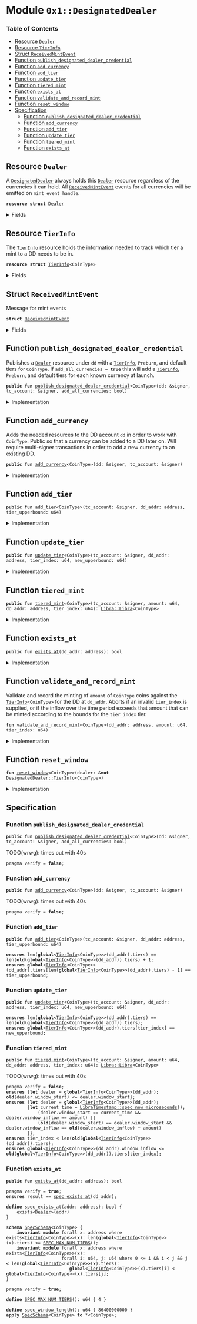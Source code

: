 
<a name="0x1_DesignatedDealer"></a>

# Module `0x1::DesignatedDealer`

### Table of Contents

-  [Resource `Dealer`](#0x1_DesignatedDealer_Dealer)
-  [Resource `TierInfo`](#0x1_DesignatedDealer_TierInfo)
-  [Struct `ReceivedMintEvent`](#0x1_DesignatedDealer_ReceivedMintEvent)
-  [Function `publish_designated_dealer_credential`](#0x1_DesignatedDealer_publish_designated_dealer_credential)
-  [Function `add_currency`](#0x1_DesignatedDealer_add_currency)
-  [Function `add_tier`](#0x1_DesignatedDealer_add_tier)
-  [Function `update_tier`](#0x1_DesignatedDealer_update_tier)
-  [Function `tiered_mint`](#0x1_DesignatedDealer_tiered_mint)
-  [Function `exists_at`](#0x1_DesignatedDealer_exists_at)
-  [Function `validate_and_record_mint`](#0x1_DesignatedDealer_validate_and_record_mint)
-  [Function `reset_window`](#0x1_DesignatedDealer_reset_window)
-  [Specification](#0x1_DesignatedDealer_Specification)
    -  [Function `publish_designated_dealer_credential`](#0x1_DesignatedDealer_Specification_publish_designated_dealer_credential)
    -  [Function `add_currency`](#0x1_DesignatedDealer_Specification_add_currency)
    -  [Function `add_tier`](#0x1_DesignatedDealer_Specification_add_tier)
    -  [Function `update_tier`](#0x1_DesignatedDealer_Specification_update_tier)
    -  [Function `tiered_mint`](#0x1_DesignatedDealer_Specification_tiered_mint)
    -  [Function `exists_at`](#0x1_DesignatedDealer_Specification_exists_at)



<a name="0x1_DesignatedDealer_Dealer"></a>

## Resource `Dealer`

A
<code><a href="#0x1_DesignatedDealer">DesignatedDealer</a></code> always holds this
<code><a href="#0x1_DesignatedDealer_Dealer">Dealer</a></code> resource regardless of the
currencies it can hold. All
<code><a href="#0x1_DesignatedDealer_ReceivedMintEvent">ReceivedMintEvent</a></code> events for all
currencies will be emitted on
<code>mint_event_handle</code>.


<pre><code><b>resource</b> <b>struct</b> <a href="#0x1_DesignatedDealer_Dealer">Dealer</a>
</code></pre>



<details>
<summary>Fields</summary>


<dl>
<dt>

<code>mint_event_handle: <a href="Event.md#0x1_Event_EventHandle">Event::EventHandle</a>&lt;<a href="#0x1_DesignatedDealer_ReceivedMintEvent">DesignatedDealer::ReceivedMintEvent</a>&gt;</code>
</dt>
<dd>
 Handle for mint events
</dd>
</dl>


</details>

<a name="0x1_DesignatedDealer_TierInfo"></a>

## Resource `TierInfo`

The
<code><a href="#0x1_DesignatedDealer_TierInfo">TierInfo</a></code> resource holds the information needed to track which
tier a mint to a DD needs to be in.


<pre><code><b>resource</b> <b>struct</b> <a href="#0x1_DesignatedDealer_TierInfo">TierInfo</a>&lt;CoinType&gt;
</code></pre>



<details>
<summary>Fields</summary>


<dl>
<dt>

<code>window_start: u64</code>
</dt>
<dd>
 Time window start in microseconds
</dd>
<dt>

<code>window_inflow: u64</code>
</dt>
<dd>
 The minted inflow during this time window
</dd>
<dt>

<code>tiers: vector&lt;u64&gt;</code>
</dt>
<dd>
 0-indexed array of tier upperbounds
</dd>
</dl>


</details>

<a name="0x1_DesignatedDealer_ReceivedMintEvent"></a>

## Struct `ReceivedMintEvent`

Message for mint events


<pre><code><b>struct</b> <a href="#0x1_DesignatedDealer_ReceivedMintEvent">ReceivedMintEvent</a>
</code></pre>



<details>
<summary>Fields</summary>


<dl>
<dt>

<code>currency_code: vector&lt;u8&gt;</code>
</dt>
<dd>
 The currency minted
</dd>
<dt>

<code>destination_address: address</code>
</dt>
<dd>
 The address that receives the mint
</dd>
<dt>

<code>amount: u64</code>
</dt>
<dd>
 The amount minted (in base units of
<code>currency_code</code>)
</dd>
</dl>


</details>

<a name="0x1_DesignatedDealer_publish_designated_dealer_credential"></a>

## Function `publish_designated_dealer_credential`

Publishes a
<code><a href="#0x1_DesignatedDealer_Dealer">Dealer</a></code> resource under
<code>dd</code> with a
<code><a href="#0x1_DesignatedDealer_TierInfo">TierInfo</a></code>,
<code>Preburn</code>, and default tiers for
<code>CoinType</code>.
If
<code>add_all_currencies = <b>true</b></code> this will add a
<code><a href="#0x1_DesignatedDealer_TierInfo">TierInfo</a></code>,
<code>Preburn</code>,
and default tiers for each known currency at launch.


<pre><code><b>public</b> <b>fun</b> <a href="#0x1_DesignatedDealer_publish_designated_dealer_credential">publish_designated_dealer_credential</a>&lt;CoinType&gt;(dd: &signer, tc_account: &signer, add_all_currencies: bool)
</code></pre>



<details>
<summary>Implementation</summary>


<pre><code><b>public</b> <b>fun</b> <a href="#0x1_DesignatedDealer_publish_designated_dealer_credential">publish_designated_dealer_credential</a>&lt;CoinType&gt;(
    dd: &signer,
    tc_account: &signer,
    add_all_currencies: bool,
) <b>acquires</b> <a href="#0x1_DesignatedDealer_TierInfo">TierInfo</a> {
    <b>assert</b>(<a href="Roles.md#0x1_Roles_has_treasury_compliance_role">Roles::has_treasury_compliance_role</a>(tc_account), EACCOUNT_NOT_TREASURY_COMPLIANCE);
    move_to(dd, <a href="#0x1_DesignatedDealer_Dealer">Dealer</a> { mint_event_handle: <a href="Event.md#0x1_Event_new_event_handle">Event::new_event_handle</a>&lt;<a href="#0x1_DesignatedDealer_ReceivedMintEvent">ReceivedMintEvent</a>&gt;(dd) });
    <b>if</b> (add_all_currencies) {
        <a href="#0x1_DesignatedDealer_add_currency">add_currency</a>&lt;<a href="Coin1.md#0x1_Coin1">Coin1</a>&gt;(dd, tc_account);
        <a href="#0x1_DesignatedDealer_add_currency">add_currency</a>&lt;<a href="Coin2.md#0x1_Coin2">Coin2</a>&gt;(dd, tc_account);
    } <b>else</b> {
        <a href="#0x1_DesignatedDealer_add_currency">add_currency</a>&lt;CoinType&gt;(dd, tc_account);
    };
}
</code></pre>



</details>

<a name="0x1_DesignatedDealer_add_currency"></a>

## Function `add_currency`

Adds the needed resources to the DD account
<code>dd</code> in order to work with
<code>CoinType</code>.
Public so that a currency can be added to a DD later on. Will require
multi-signer transactions in order to add a new currency to an existing DD.


<pre><code><b>public</b> <b>fun</b> <a href="#0x1_DesignatedDealer_add_currency">add_currency</a>&lt;CoinType&gt;(dd: &signer, tc_account: &signer)
</code></pre>



<details>
<summary>Implementation</summary>


<pre><code><b>public</b> <b>fun</b> <a href="#0x1_DesignatedDealer_add_currency">add_currency</a>&lt;CoinType&gt;(dd: &signer, tc_account: &signer)
<b>acquires</b> <a href="#0x1_DesignatedDealer_TierInfo">TierInfo</a> {
    <b>let</b> dd_addr = <a href="Signer.md#0x1_Signer_address_of">Signer::address_of</a>(dd);
    <b>assert</b>(<a href="Roles.md#0x1_Roles_has_treasury_compliance_role">Roles::has_treasury_compliance_role</a>(tc_account), EACCOUNT_NOT_TREASURY_COMPLIANCE);
    <b>assert</b>(<a href="#0x1_DesignatedDealer_exists_at">exists_at</a>(dd_addr), ENOT_A_DD);
    <a href="Libra.md#0x1_Libra_publish_preburn_to_account">Libra::publish_preburn_to_account</a>&lt;CoinType&gt;(dd, tc_account);
    move_to(dd, <a href="#0x1_DesignatedDealer_TierInfo">TierInfo</a>&lt;CoinType&gt; {
        window_start: <a href="LibraTimestamp.md#0x1_LibraTimestamp_now_microseconds">LibraTimestamp::now_microseconds</a>(),
        window_inflow: 0,
        tiers: <a href="Vector.md#0x1_Vector_empty">Vector::empty</a>(),
    });
    // Add tier amounts in base_units of CoinType
    <b>let</b> coin_scaling_factor = <a href="Libra.md#0x1_Libra_scaling_factor">Libra::scaling_factor</a>&lt;CoinType&gt;();
    <a href="#0x1_DesignatedDealer_add_tier">add_tier</a>&lt;CoinType&gt;(tc_account, dd_addr, TIER_0_DEFAULT * coin_scaling_factor);
    <a href="#0x1_DesignatedDealer_add_tier">add_tier</a>&lt;CoinType&gt;(tc_account, dd_addr, TIER_1_DEFAULT * coin_scaling_factor);
    <a href="#0x1_DesignatedDealer_add_tier">add_tier</a>&lt;CoinType&gt;(tc_account, dd_addr, TIER_2_DEFAULT * coin_scaling_factor);
    <a href="#0x1_DesignatedDealer_add_tier">add_tier</a>&lt;CoinType&gt;(tc_account, dd_addr, TIER_3_DEFAULT * coin_scaling_factor);
}
</code></pre>



</details>

<a name="0x1_DesignatedDealer_add_tier"></a>

## Function `add_tier`



<pre><code><b>public</b> <b>fun</b> <a href="#0x1_DesignatedDealer_add_tier">add_tier</a>&lt;CoinType&gt;(tc_account: &signer, dd_addr: address, tier_upperbound: u64)
</code></pre>



<details>
<summary>Implementation</summary>


<pre><code><b>public</b> <b>fun</b> <a href="#0x1_DesignatedDealer_add_tier">add_tier</a>&lt;CoinType&gt;(
    tc_account: &signer,
    dd_addr: address,
    tier_upperbound: u64
) <b>acquires</b> <a href="#0x1_DesignatedDealer_TierInfo">TierInfo</a> {
    <b>assert</b>(<a href="Roles.md#0x1_Roles_has_treasury_compliance_role">Roles::has_treasury_compliance_role</a>(tc_account), EACCOUNT_NOT_TREASURY_COMPLIANCE);
    <b>let</b> tiers = &<b>mut</b> borrow_global_mut&lt;<a href="#0x1_DesignatedDealer_TierInfo">TierInfo</a>&lt;CoinType&gt;&gt;(dd_addr).tiers;
    <b>let</b> number_of_tiers = <a href="Vector.md#0x1_Vector_length">Vector::length</a>(tiers);
    <b>assert</b>(number_of_tiers + 1 &lt;= MAX_NUM_TIERS, EINVALID_TIER_ADDITION);
    <b>if</b> (number_of_tiers &gt; 0) {
        <b>let</b> last_tier = *<a href="Vector.md#0x1_Vector_borrow">Vector::borrow</a>(tiers, number_of_tiers - 1);
        <b>assert</b>(last_tier &lt; tier_upperbound, EINVALID_TIER_START);
    };
    <a href="Vector.md#0x1_Vector_push_back">Vector::push_back</a>(tiers, tier_upperbound);
}
</code></pre>



</details>

<a name="0x1_DesignatedDealer_update_tier"></a>

## Function `update_tier`



<pre><code><b>public</b> <b>fun</b> <a href="#0x1_DesignatedDealer_update_tier">update_tier</a>&lt;CoinType&gt;(tc_account: &signer, dd_addr: address, tier_index: u64, new_upperbound: u64)
</code></pre>



<details>
<summary>Implementation</summary>


<pre><code><b>public</b> <b>fun</b> <a href="#0x1_DesignatedDealer_update_tier">update_tier</a>&lt;CoinType&gt;(
    tc_account: &signer,
    dd_addr: address,
    tier_index: u64,
    new_upperbound: u64
) <b>acquires</b> <a href="#0x1_DesignatedDealer_TierInfo">TierInfo</a> {
    <b>assert</b>(<a href="Roles.md#0x1_Roles_has_treasury_compliance_role">Roles::has_treasury_compliance_role</a>(tc_account), EACCOUNT_NOT_TREASURY_COMPLIANCE);
    <b>let</b> tiers = &<b>mut</b> borrow_global_mut&lt;<a href="#0x1_DesignatedDealer_TierInfo">TierInfo</a>&lt;CoinType&gt;&gt;(dd_addr).tiers;
    <b>let</b> number_of_tiers = <a href="Vector.md#0x1_Vector_length">Vector::length</a>(tiers);
    <b>assert</b>(tier_index &lt; number_of_tiers, EINVALID_TIER_INDEX);
    // Make sure that this new start for the tier is consistent with the tier above and below it.
    <b>let</b> tier = <a href="Vector.md#0x1_Vector_borrow">Vector::borrow</a>(tiers, tier_index);
    <b>if</b> (*tier == new_upperbound) <b>return</b>;
    <b>if</b> (*tier &lt; new_upperbound) {
        <b>let</b> next_tier_index = tier_index + 1;
        <b>if</b> (next_tier_index &lt; number_of_tiers) {
            <b>assert</b>(new_upperbound &lt; *<a href="Vector.md#0x1_Vector_borrow">Vector::borrow</a>(tiers, next_tier_index), EINVALID_TIER_START);
        };
    };
    <b>if</b> (*tier &gt; new_upperbound && tier_index &gt; 0) {
        <b>let</b> prev_tier_index = tier_index - 1;
        <b>assert</b>(new_upperbound &gt; *<a href="Vector.md#0x1_Vector_borrow">Vector::borrow</a>(tiers, prev_tier_index), EINVALID_TIER_START);
    };
    *<a href="Vector.md#0x1_Vector_borrow_mut">Vector::borrow_mut</a>(tiers, tier_index) = new_upperbound;
}
</code></pre>



</details>

<a name="0x1_DesignatedDealer_tiered_mint"></a>

## Function `tiered_mint`



<pre><code><b>public</b> <b>fun</b> <a href="#0x1_DesignatedDealer_tiered_mint">tiered_mint</a>&lt;CoinType&gt;(tc_account: &signer, amount: u64, dd_addr: address, tier_index: u64): <a href="Libra.md#0x1_Libra_Libra">Libra::Libra</a>&lt;CoinType&gt;
</code></pre>



<details>
<summary>Implementation</summary>


<pre><code><b>public</b> <b>fun</b> <a href="#0x1_DesignatedDealer_tiered_mint">tiered_mint</a>&lt;CoinType&gt;(
    tc_account: &signer,
    amount: u64,
    dd_addr: address,
    tier_index: u64,
): <a href="Libra.md#0x1_Libra">Libra</a>&lt;CoinType&gt; <b>acquires</b> <a href="#0x1_DesignatedDealer_Dealer">Dealer</a>, <a href="#0x1_DesignatedDealer_TierInfo">TierInfo</a> {
    <b>assert</b>(<a href="Roles.md#0x1_Roles_has_treasury_compliance_role">Roles::has_treasury_compliance_role</a>(tc_account), EACCOUNT_NOT_TREASURY_COMPLIANCE);
    <b>assert</b>(amount &gt; 0, EINVALID_MINT_AMOUNT);
    <b>assert</b>(<a href="#0x1_DesignatedDealer_exists_at">exists_at</a>(dd_addr), ENOT_A_DD);

    <a href="#0x1_DesignatedDealer_validate_and_record_mint">validate_and_record_mint</a>&lt;CoinType&gt;(dd_addr, amount, tier_index);
    // Send <a href="#0x1_DesignatedDealer_ReceivedMintEvent">ReceivedMintEvent</a>
    <a href="Event.md#0x1_Event_emit_event">Event::emit_event</a>&lt;<a href="#0x1_DesignatedDealer_ReceivedMintEvent">ReceivedMintEvent</a>&gt;(
        &<b>mut</b> borrow_global_mut&lt;<a href="#0x1_DesignatedDealer_Dealer">Dealer</a>&gt;(dd_addr).mint_event_handle,
        <a href="#0x1_DesignatedDealer_ReceivedMintEvent">ReceivedMintEvent</a> {
            currency_code: <a href="Libra.md#0x1_Libra_currency_code">Libra::currency_code</a>&lt;CoinType&gt;(),
            destination_address: dd_addr,
            amount: amount,
        },
    );
    <a href="Libra.md#0x1_Libra_mint">Libra::mint</a>&lt;CoinType&gt;(tc_account, amount)
}
</code></pre>



</details>

<a name="0x1_DesignatedDealer_exists_at"></a>

## Function `exists_at`



<pre><code><b>public</b> <b>fun</b> <a href="#0x1_DesignatedDealer_exists_at">exists_at</a>(dd_addr: address): bool
</code></pre>



<details>
<summary>Implementation</summary>


<pre><code><b>public</b> <b>fun</b> <a href="#0x1_DesignatedDealer_exists_at">exists_at</a>(dd_addr: address): bool {
    exists&lt;<a href="#0x1_DesignatedDealer_Dealer">Dealer</a>&gt;(dd_addr)
}
</code></pre>



</details>

<a name="0x1_DesignatedDealer_validate_and_record_mint"></a>

## Function `validate_and_record_mint`

Validate and record the minting of
<code>amount</code> of
<code>CoinType</code> coins against
the
<code><a href="#0x1_DesignatedDealer_TierInfo">TierInfo</a>&lt;CoinType&gt;</code> for the DD at
<code>dd_addr</code>. Aborts if an invalid
<code>tier_index</code> is supplied, or if the inflow over the time period exceeds
that amount that can be minted according to the bounds for the
<code>tier_index</code> tier.


<pre><code><b>fun</b> <a href="#0x1_DesignatedDealer_validate_and_record_mint">validate_and_record_mint</a>&lt;CoinType&gt;(dd_addr: address, amount: u64, tier_index: u64)
</code></pre>



<details>
<summary>Implementation</summary>


<pre><code><b>fun</b> <a href="#0x1_DesignatedDealer_validate_and_record_mint">validate_and_record_mint</a>&lt;CoinType&gt;(dd_addr: address, amount: u64, tier_index: u64)
<b>acquires</b> <a href="#0x1_DesignatedDealer_TierInfo">TierInfo</a> {
    <b>let</b> tier = borrow_global_mut&lt;<a href="#0x1_DesignatedDealer_TierInfo">TierInfo</a>&lt;CoinType&gt;&gt;(dd_addr);
    <a href="#0x1_DesignatedDealer_reset_window">reset_window</a>(tier);
    <b>let</b> cur_inflow = tier.window_inflow;
    <b>let</b> new_inflow = cur_inflow + amount;
    <b>let</b> tiers = &<b>mut</b> tier.tiers;
    <b>let</b> number_of_tiers = <a href="Vector.md#0x1_Vector_length">Vector::length</a>(tiers);
    <b>assert</b>(tier_index &lt; number_of_tiers, EINVALID_TIER_INDEX);
    <b>let</b> tier_upperbound: u64 = *<a href="Vector.md#0x1_Vector_borrow">Vector::borrow</a>(tiers, tier_index);
    <b>assert</b>(new_inflow &lt;= tier_upperbound, EINVALID_AMOUNT_FOR_TIER);
    tier.window_inflow = new_inflow;
}
</code></pre>



</details>

<a name="0x1_DesignatedDealer_reset_window"></a>

## Function `reset_window`



<pre><code><b>fun</b> <a href="#0x1_DesignatedDealer_reset_window">reset_window</a>&lt;CoinType&gt;(dealer: &<b>mut</b> <a href="#0x1_DesignatedDealer_TierInfo">DesignatedDealer::TierInfo</a>&lt;CoinType&gt;)
</code></pre>



<details>
<summary>Implementation</summary>


<pre><code><b>fun</b> <a href="#0x1_DesignatedDealer_reset_window">reset_window</a>&lt;CoinType&gt;(dealer: &<b>mut</b> <a href="#0x1_DesignatedDealer_TierInfo">TierInfo</a>&lt;CoinType&gt;) {
    <b>let</b> current_time = <a href="LibraTimestamp.md#0x1_LibraTimestamp_now_microseconds">LibraTimestamp::now_microseconds</a>();
    <b>if</b> (current_time &gt; dealer.window_start + ONE_DAY) {
        dealer.window_start = current_time;
        dealer.window_inflow = 0;
    }
}
</code></pre>



</details>

<a name="0x1_DesignatedDealer_Specification"></a>

## Specification


<a name="0x1_DesignatedDealer_Specification_publish_designated_dealer_credential"></a>

### Function `publish_designated_dealer_credential`


<pre><code><b>public</b> <b>fun</b> <a href="#0x1_DesignatedDealer_publish_designated_dealer_credential">publish_designated_dealer_credential</a>&lt;CoinType&gt;(dd: &signer, tc_account: &signer, add_all_currencies: bool)
</code></pre>



TODO(wrwg): times out with 40s


<pre><code>pragma verify = <b>false</b>;
</code></pre>



<a name="0x1_DesignatedDealer_Specification_add_currency"></a>

### Function `add_currency`


<pre><code><b>public</b> <b>fun</b> <a href="#0x1_DesignatedDealer_add_currency">add_currency</a>&lt;CoinType&gt;(dd: &signer, tc_account: &signer)
</code></pre>



TODO(wrwg): times out with 40s


<pre><code>pragma verify = <b>false</b>;
</code></pre>



<a name="0x1_DesignatedDealer_Specification_add_tier"></a>

### Function `add_tier`


<pre><code><b>public</b> <b>fun</b> <a href="#0x1_DesignatedDealer_add_tier">add_tier</a>&lt;CoinType&gt;(tc_account: &signer, dd_addr: address, tier_upperbound: u64)
</code></pre>




<pre><code><b>ensures</b> len(<b>global</b>&lt;<a href="#0x1_DesignatedDealer_TierInfo">TierInfo</a>&lt;CoinType&gt;&gt;(dd_addr).tiers) == len(<b>old</b>(<b>global</b>&lt;<a href="#0x1_DesignatedDealer_TierInfo">TierInfo</a>&lt;CoinType&gt;&gt;(dd_addr)).tiers) + 1;
<b>ensures</b> <b>global</b>&lt;<a href="#0x1_DesignatedDealer_TierInfo">TierInfo</a>&lt;CoinType&gt;&gt;(dd_addr).tiers[len(<b>global</b>&lt;<a href="#0x1_DesignatedDealer_TierInfo">TierInfo</a>&lt;CoinType&gt;&gt;(dd_addr).tiers) - 1] == tier_upperbound;
</code></pre>



<a name="0x1_DesignatedDealer_Specification_update_tier"></a>

### Function `update_tier`


<pre><code><b>public</b> <b>fun</b> <a href="#0x1_DesignatedDealer_update_tier">update_tier</a>&lt;CoinType&gt;(tc_account: &signer, dd_addr: address, tier_index: u64, new_upperbound: u64)
</code></pre>




<pre><code><b>ensures</b> len(<b>global</b>&lt;<a href="#0x1_DesignatedDealer_TierInfo">TierInfo</a>&lt;CoinType&gt;&gt;(dd_addr).tiers) == len(<b>old</b>(<b>global</b>&lt;<a href="#0x1_DesignatedDealer_TierInfo">TierInfo</a>&lt;CoinType&gt;&gt;(dd_addr)).tiers);
<b>ensures</b> <b>global</b>&lt;<a href="#0x1_DesignatedDealer_TierInfo">TierInfo</a>&lt;CoinType&gt;&gt;(dd_addr).tiers[tier_index] == new_upperbound;
</code></pre>



<a name="0x1_DesignatedDealer_Specification_tiered_mint"></a>

### Function `tiered_mint`


<pre><code><b>public</b> <b>fun</b> <a href="#0x1_DesignatedDealer_tiered_mint">tiered_mint</a>&lt;CoinType&gt;(tc_account: &signer, amount: u64, dd_addr: address, tier_index: u64): <a href="Libra.md#0x1_Libra_Libra">Libra::Libra</a>&lt;CoinType&gt;
</code></pre>



TODO(wrwg): times out with 40s


<pre><code>pragma verify = <b>false</b>;
<b>ensures</b> {<b>let</b> dealer = <b>global</b>&lt;<a href="#0x1_DesignatedDealer_TierInfo">TierInfo</a>&lt;CoinType&gt;&gt;(dd_addr); <b>old</b>(dealer.window_start) &lt;= dealer.window_start};
<b>ensures</b> {<b>let</b> dealer = <b>global</b>&lt;<a href="#0x1_DesignatedDealer_TierInfo">TierInfo</a>&lt;CoinType&gt;&gt;(dd_addr);
        {<b>let</b> current_time = <a href="LibraTimestamp.md#0x1_LibraTimestamp_spec_now_microseconds">LibraTimestamp::spec_now_microseconds</a>();
            (dealer.window_start == current_time && dealer.window_inflow == amount) ||
            (<b>old</b>(dealer.window_start) == dealer.window_start && dealer.window_inflow == <b>old</b>(dealer.window_inflow) + amount)
        }};
<b>ensures</b> tier_index &lt; len(<b>old</b>(<b>global</b>&lt;<a href="#0x1_DesignatedDealer_TierInfo">TierInfo</a>&lt;CoinType&gt;&gt;(dd_addr)).tiers);
<b>ensures</b> <b>global</b>&lt;<a href="#0x1_DesignatedDealer_TierInfo">TierInfo</a>&lt;CoinType&gt;&gt;(dd_addr).window_inflow &lt;= <b>old</b>(<b>global</b>&lt;<a href="#0x1_DesignatedDealer_TierInfo">TierInfo</a>&lt;CoinType&gt;&gt;(dd_addr)).tiers[tier_index];
</code></pre>



<a name="0x1_DesignatedDealer_Specification_exists_at"></a>

### Function `exists_at`


<pre><code><b>public</b> <b>fun</b> <a href="#0x1_DesignatedDealer_exists_at">exists_at</a>(dd_addr: address): bool
</code></pre>




<pre><code>pragma verify = <b>true</b>;
<b>ensures</b> result == <a href="#0x1_DesignatedDealer_spec_exists_at">spec_exists_at</a>(dd_addr);
</code></pre>




<a name="0x1_DesignatedDealer_spec_exists_at"></a>


<pre><code><b>define</b> <a href="#0x1_DesignatedDealer_spec_exists_at">spec_exists_at</a>(addr: address): bool {
    exists&lt;<a href="#0x1_DesignatedDealer_Dealer">Dealer</a>&gt;(addr)
}
</code></pre>




<a name="0x1_DesignatedDealer_SpecSchema"></a>


<pre><code><b>schema</b> <a href="#0x1_DesignatedDealer_SpecSchema">SpecSchema</a>&lt;CoinType&gt; {
    <b>invariant</b> <b>module</b> forall x: address where exists&lt;<a href="#0x1_DesignatedDealer_TierInfo">TierInfo</a>&lt;CoinType&gt;&gt;(x): len(<b>global</b>&lt;<a href="#0x1_DesignatedDealer_TierInfo">TierInfo</a>&lt;CoinType&gt;&gt;(x).tiers) &lt;= <a href="#0x1_DesignatedDealer_SPEC_MAX_NUM_TIERS">SPEC_MAX_NUM_TIERS</a>();
    <b>invariant</b> <b>module</b> forall x: address where exists&lt;<a href="#0x1_DesignatedDealer_TierInfo">TierInfo</a>&lt;CoinType&gt;&gt;(x):
                     forall i: u64, j: u64 where 0 &lt;= i && i &lt; j && j &lt; len(<b>global</b>&lt;<a href="#0x1_DesignatedDealer_TierInfo">TierInfo</a>&lt;CoinType&gt;&gt;(x).tiers):
                        <b>global</b>&lt;<a href="#0x1_DesignatedDealer_TierInfo">TierInfo</a>&lt;CoinType&gt;&gt;(x).tiers[i] &lt; <b>global</b>&lt;<a href="#0x1_DesignatedDealer_TierInfo">TierInfo</a>&lt;CoinType&gt;&gt;(x).tiers[j];
}
</code></pre>




<pre><code>pragma verify = <b>true</b>;
<a name="0x1_DesignatedDealer_SPEC_MAX_NUM_TIERS"></a>
<b>define</b> <a href="#0x1_DesignatedDealer_SPEC_MAX_NUM_TIERS">SPEC_MAX_NUM_TIERS</a>(): u64 { 4 }
<a name="0x1_DesignatedDealer_spec_window_length"></a>
<b>define</b> <a href="#0x1_DesignatedDealer_spec_window_length">spec_window_length</a>(): u64 { 86400000000 }
<b>apply</b> <a href="#0x1_DesignatedDealer_SpecSchema">SpecSchema</a>&lt;CoinType&gt; <b>to</b> *&lt;CoinType&gt;;
</code></pre>
